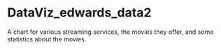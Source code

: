 # DataViz_edwards_data2
A chart for various streaming services, the movies they offer, and some statistics about the movies.
